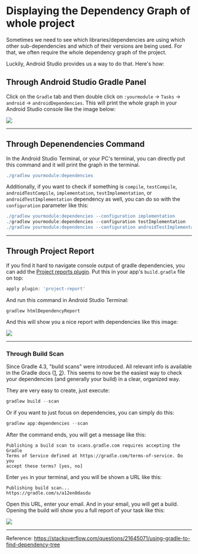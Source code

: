 # Displaying the Dependency Graph of whole project

Sometimes we need to see which libraries/dependencies are using which other sub-dependencies and which of their versions are being used. For that, we often require the whole dependency graph of the project. 

Luckily, Android Studio provides us a way to do that. Here's how:

## Through Android Studio Gradle Panel

Click on the `Gradle` tab and then double click on `:yourmodule` -> `Tasks` -> `android` -> `androidDependencies`. This will print the whole graph in your Android Studio console like the image below:

![](https://i.stack.imgur.com/uInQi.jpg)

***

## Through Depenendencies Command
In the Android Studio Terminal, or your PC's terminal, you can directly put this command and it will print the graph in the terminal.

```groovy
./gradlew yourmodule:dependencies
```
Additionally, if you want to check if something is `compile`, `testCompile`, `androidTestCompile`, `implementation`, `testImplementation`, or `androidTestImplementation` dependency as well, you can do so with the `configuration` parameter like this:

```groovy
./gradlew yourmodule:dependencies --configuration implementation
./gradlew yourmodule:dependencies --configuration testImplementation 
./gradlew yourmodule:dependencies --configuration androidTestImplementation 
```

***

## Through Project Report
If you find it hard to navigate console output of gradle dependencies, you can add the [Project reports plugin](https://docs.gradle.org/current/userguide/userguide_single.html#project_reports_plugin). Put this in your app's `build.gradle` file on top:

```groovy
apply plugin: 'project-report'
```

And run this command in Android Studio Terminal:

```
gradlew htmlDependencyReport
```

And this will show you a nice report with dependencies like this image:

![](https://i.stack.imgur.com/mIybP.png)

***

### Through Build Scan

Since Gradle 4.3, "build scans" were introduced. All relevant info is available in the Gradle docs ([1](https://guides.gradle.org/creating-build-scans/), [2](https://scans.gradle.com/)). This seems to now be the easiest way to check your dependencies (and generally your build) in a clear, organized way.

They are very easy to create, just execute: 
```groovy
gradlew build --scan
```

Or if you want to just focus on dependencies, you can simply do this:

```groovy
gradlew app:dependencies --scan
```

After the command ends, you will get a message like this:

```
Publishing a build scan to scans.gradle.com requires accepting the Gradle
Terms of Service defined at https://gradle.com/terms-of-service. Do you
accept these terms? [yes, no]
```

Enter `yes` in your terminal, and you will be shown a URL like this:

```
Publishing build scan...  
https://gradle.com/s/a12en0dasdu
```

Open this URL, enter your email. And in your email, you will get a build. Opening the build will show you a full report of your task like this:

![](https://i.stack.imgur.com/ybLD5.png)

***

Reference: https://stackoverflow.com/questions/21645071/using-gradle-to-find-dependency-tree
